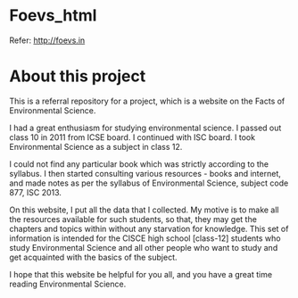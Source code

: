 # Foevs_html
Refer: http://foevs.in

# About this project
This is a referral repository for a project, which is a website on the Facts of Environmental Science.

I had a great enthusiasm for studying environmental science. I passed out class 10 in 2011 from ICSE board. I continued with ISC board. I took Environmental Science as a subject in class 12.

I could not find any particular book which was strictly according to the syllabus. I then started consulting various resources - books and internet, and made notes as per the syllabus of Environmental Science, subject code 877, ISC 2013.

On this website, I put all the data that I collected. My motive is to make all the resources available for such students, so that, they may get the chapters and topics within without any starvation for knowledge. This set of information is intended for the CISCE high school [class-12] students who study Environmental Science and all other people who want to study and get acquainted with the basics of the subject.

I hope that this website be helpful for you all, and you have a great time reading Environmental Science.
